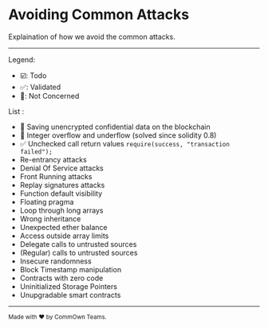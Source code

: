 # Avoiding Common Attacks

Explaination of how we avoid the common attacks.

---

Legend:
-   :ballot_box_with_check:: Todo
-   :white_check_mark:: Validated
-   :white_square_button:: Not Concerned

List :
-   :white_square_button: Saving unencrypted confidential data on the blockchain 
-   :white_square_button: Integer overflow and underflow (solved since solidity 0.8)
-   :white_check_mark: Unchecked call return values
     `require(success, "transaction failed");`
-   Re-entrancy attacks
-   Denial Of Service attacks
-   Front Running attacks
-   Replay signatures attacks
-   Function default visibility
-   Floating pragma
-   Loop through long arrays
-   Wrong inheritance
-   Unexpected ether balance
-   Access outside array limits
-   Delegate calls to untrusted sources
-   (Regular) calls to untrusted sources
-   Insecure randomness
-   Block Timestamp manipulation
-   Contracts with zero code
-   Uninitialized Storage Pointers
-   Unupgradable smart contracts




---

<sup>Made with ♥ by CommOwn Teams.</sup>

